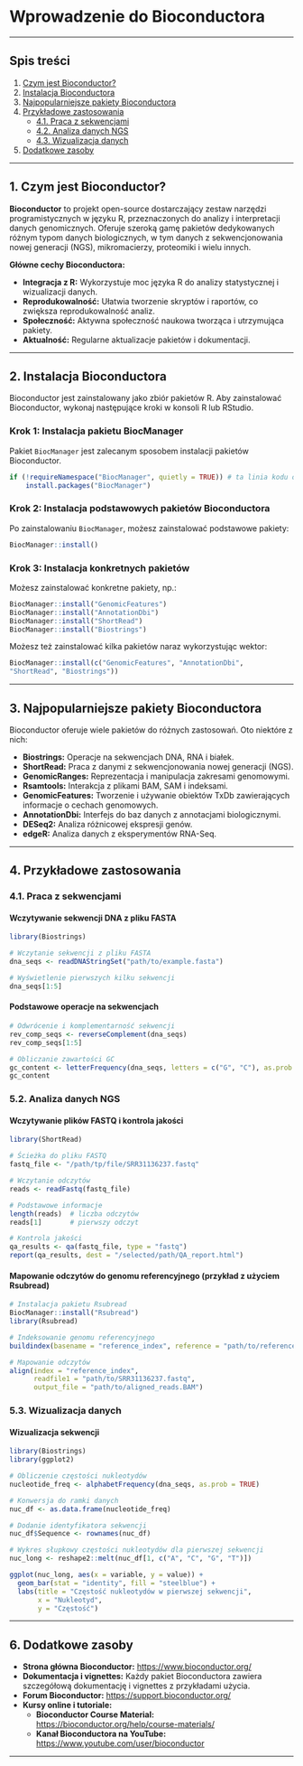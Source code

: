 # Wprowadzenie do Bioconductora

------------------------------------------------------------------------

## Spis treści

1.  [Czym jest Bioconductor?](#1-czym-jest-bioconductor)
2.  [Instalacja Bioconductora](#2-instalacja-bioconductora)
3.  [Najpopularniejsze pakiety Bioconductora](#3-podstawowe-pakiety-bioconductora)
4.  [Przykładowe zastosowania](#5-przykładowe-zastosowania)
    -   [4.1. Praca z sekwencjami](#41-praca-z-sekwencjami)
    -   [4.2. Analiza danych NGS](#42-analiza-danych-ngs)
    -   [4.3. Wizualizacja danych](#43-wizualizacja-danych)
5.  [Dodatkowe zasoby](#5-dodatkowe-zasoby)

------------------------------------------------------------------------

## 1. Czym jest Bioconductor?

**Bioconductor** to projekt open-source dostarczający zestaw narzędzi programistycznych w języku R, przeznaczonych do analizy i interpretacji danych genomicznych. Oferuje szeroką gamę pakietów dedykowanych różnym typom danych biologicznych, w tym danych z sekwencjonowania nowej generacji (NGS), mikromacierzy, proteomiki i wielu innych.

**Główne cechy Bioconductora:**

-   **Integracja z R:** Wykorzystuje moc języka R do analizy statystycznej i wizualizacji danych.
-   **Reprodukowalność:** Ułatwia tworzenie skryptów i raportów, co zwiększa reprodukowalność analiz.
-   **Społeczność:** Aktywna społeczność naukowa tworząca i utrzymująca pakiety.
-   **Aktualność:** Regularne aktualizacje pakietów i dokumentacji.

------------------------------------------------------------------------

## 2. Instalacja Bioconductora

Bioconductor jest zainstalowany jako zbiór pakietów R. Aby zainstalować Bioconductor, wykonaj następujące kroki w konsoli R lub RStudio.

### Krok 1: Instalacja pakietu BiocManager

Pakiet `BiocManager` jest zalecanym sposobem instalacji pakietów Bioconductor.

``` r
if (!requireNamespace("BiocManager", quietly = TRUE)) # ta linia kodu oszczędza czas i zasoby obliczeniowe
    install.packages("BiocManager")
```

### Krok 2: Instalacja podstawowych pakietów Bioconductora

Po zainstalowaniu `BiocManager`, możesz zainstalować podstawowe pakiety:

``` r
BiocManager::install()
```

### Krok 3: Instalacja konkretnych pakietów

Możesz zainstalować konkretne pakiety, np.:

``` r
BiocManager::install("GenomicFeatures")
BiocManager::install("AnnotationDbi")
BiocManager::install("ShortRead")
BiocManager::install("Biostrings")
```

Możesz też zainstalować kilka pakietów naraz wykorzystując wektor:

```r
BiocManager::install(c("GenomicFeatures", "AnnotationDbi", 
"ShortRead", "Biostrings"))
```

------------------------------------------------------------------------

## 3. Najpopularniejsze pakiety Bioconductora

Bioconductor oferuje wiele pakietów do różnych zastosowań. Oto niektóre z nich:

-   **Biostrings:** Operacje na sekwencjach DNA, RNA i białek.
-   **ShortRead:** Praca z danymi z sekwencjonowania nowej generacji (NGS).
-   **GenomicRanges:** Reprezentacja i manipulacja zakresami genomowymi.
-   **Rsamtools:** Interakcja z plikami BAM, SAM i indeksami.
-   **GenomicFeatures:** Tworzenie i używanie obiektów TxDb zawierających informacje o cechach genomowych.
-   **AnnotationDbi:** Interfejs do baz danych z annotacjami biologicznymi.
-   **DESeq2:** Analiza różnicowej ekspresji genów.
-   **edgeR:** Analiza danych z eksperymentów RNA-Seq.

------------------------------------------------------------------------

## 4. Przykładowe zastosowania

### 4.1. Praca z sekwencjami

#### Wczytywanie sekwencji DNA z pliku FASTA

``` r
library(Biostrings)

# Wczytanie sekwencji z pliku FASTA
dna_seqs <- readDNAStringSet("path/to/example.fasta")

# Wyświetlenie pierwszych kilku sekwencji
dna_seqs[1:5]
```

#### Podstawowe operacje na sekwencjach

``` r
# Odwrócenie i komplementarność sekwencji
rev_comp_seqs <- reverseComplement(dna_seqs)
rev_comp_seqs[1:5]

# Obliczanie zawartości GC
gc_content <- letterFrequency(dna_seqs, letters = c("G", "C"), as.prob = TRUE)
gc_content
```

### 5.2. Analiza danych NGS

#### Wczytywanie plików FASTQ i kontrola jakości

``` r
library(ShortRead)

# Ścieżka do pliku FASTQ
fastq_file <- "/path/tp/file/SRR31136237.fastq"

# Wczytanie odczytów
reads <- readFastq(fastq_file)

# Podstawowe informacje
length(reads)  # liczba odczytów
reads[1]       # pierwszy odczyt

# Kontrola jakości
qa_results <- qa(fastq_file, type = "fastq")
report(qa_results, dest = "/selected/path/QA_report.html")
```

#### Mapowanie odczytów do genomu referencyjnego (przykład z użyciem Rsubread)

``` r
# Instalacja pakietu Rsubread
BiocManager::install("Rsubread")
library(Rsubread)

# Indeksowanie genomu referencyjnego
buildindex(basename = "reference_index", reference = "path/to/reference/genome/GCF_000005845.2/GCF_000005845.2_ASM584v2_genomic.fna")

# Mapowanie odczytów
align(index = "reference_index",
      readfile1 = "path/to/SRR31136237.fastq",
      output_file = "path/to/aligned_reads.BAM")
```

### 5.3. Wizualizacja danych

#### Wizualizacja sekwencji

``` r
library(Biostrings)
library(ggplot2)

# Obliczenie częstości nukleotydów
nucleotide_freq <- alphabetFrequency(dna_seqs, as.prob = TRUE)

# Konwersja do ramki danych
nuc_df <- as.data.frame(nucleotide_freq)

# Dodanie identyfikatora sekwencji
nuc_df$Sequence <- rownames(nuc_df)

# Wykres słupkowy częstości nukleotydów dla pierwszej sekwencji
nuc_long <- reshape2::melt(nuc_df[1, c("A", "C", "G", "T")])

ggplot(nuc_long, aes(x = variable, y = value)) +
  geom_bar(stat = "identity", fill = "steelblue") +
  labs(title = "Częstość nukleotydów w pierwszej sekwencji",
       x = "Nukleotyd",
       y = "Częstość")
```

------------------------------------------------------------------------

## 6. Dodatkowe zasoby

-   **Strona główna Bioconductor:** <https://www.bioconductor.org/>
-   **Dokumentacja i vignettes:** Każdy pakiet Bioconductora zawiera szczegółową dokumentację i vignettes z przykładami użycia.
-   **Forum Bioconductor:** <https://support.bioconductor.org/>
-   **Kursy online i tutoriale:**
    -   **Bioconductor Course Material:** <https://bioconductor.org/help/course-materials/>
    -   **Kanał Bioconductora na YouTube:** <https://www.youtube.com/user/bioconductor>

------------------------------------------------------------------------
